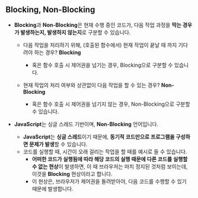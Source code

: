 ## Blocking, Non-Blocking

- **Blocking**과 **Non-Blocking**은 현재 수행 중인 코드가, 다음 작업 과정을 **막는 경우가 발생하는지, 발생하지 않는지**로 구분할 수 있습니다.
    - 다음 작업을 처리하기 위해, (호출된 함수에서) 현재 작업이 끝날 때 까지 기다려야 하는 경우? **Blocking**
        - 혹은 함수 호출 시 제어권을 넘기는 경우, Blocking으로 구분할 수 있습니다.

    - 현재 작업의 처리 여부와 상관없이 다음 작업을 할 수 있는 경우? **Non-Blocking**
        - 혹은 함수 호출 시 제어권을 넘기지 않는 경우, Non-Blocking으로 구분할 수 있습니다.


- **JavaScript**는 싱글 스레드 기반이며, **Non-Blocking** 언어입니다.
    - **JavaScript**는 **싱글 스레드**이기 때문에, **동기적 코드만으로 프로그램을 구성하면 문제가 발생**할 수 있습니다.
    - 코드를 실행할 때, 시간이 오래 걸리는 작업을 할 때를 예시로 들 수 있습니다.
        - **어떠한 코드가 실행됨에 따라 해당 코드의 실행 때문에 다른 코드를 실행할 수 없는 현상**이 발생하면, 이 때 브라우저는 마치 정지된 것처럼 보이는데, 이것을 **Blocking** 현상이라고 합니다.
        - 이 현상은, 브라우저가 제어권을 돌려받아야, 다음 코드를 수행할 수 있기 때문에 발생합니다.